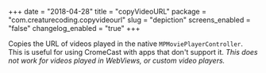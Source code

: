 +++
date = "2018-04-28"
title = "copyVideoURL"
package = "com.creaturecoding.copyvideourl"
slug = "depiction"
screens_enabled = "false"
changelog_enabled = "true"
+++

Copies the URL of videos played in the native `MPMoviePlayerController`. This is useful for using CromeCast with apps that don't support it.
*This does not work for videos played in WebViews, or custom video players.*